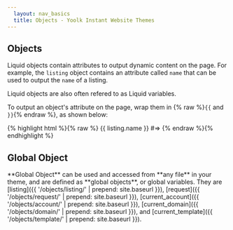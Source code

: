 ```yaml
---
  layout: nav_basics
  title: Objects - Yoolk Instant Website Themes
---
```


<h2 class="section-title">Objects</h2>

Liquid objects contain attributes to output dynamic content on the page. For example, the <code>listing</code> object contains an attribute called `name` that can be used to output the <code>name</code> of a listing.

Liquid objects are also often refered to as Liquid variables.

To output an object's attribute on the page, wrap them in {% raw %}<code>{{</code> and <code>}}</code>{% endraw %}, as shown below:

<div class="panel">
  <div class="panel-body">
{% highlight html %}{% raw %}
{{ listing.name }}
#=> <!-- Output: “Yellow Tower” -->
{% endraw %}{% endhighlight %}
  </div>
</div>

<h2 id="global-objects" class="tags">Global Object</h2>
**Global Object** can be used and accessed from **any file** in your theme, and are defined as **global objects**, or global variables. They are [listing]({{ '/objects/listing/' | prepend: site.baseurl }}), [request]({{ '/objects/request/' | prepend: site.baseurl }}), [current_account]({{ '/objects/account/' | prepend: site.baseurl }}), [current_domain]({{ '/objects/domain/' | prepend: site.baseurl }}), and [current_template]({{ '/objects/template/' | prepend: site.baseurl }}).